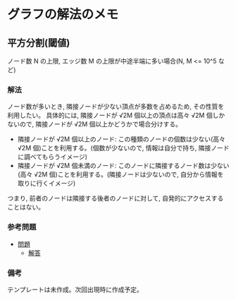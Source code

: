 # グラフの解法のメモ

## 平方分割(閾値)

ノード数 N の上限, エッジ数 M の上限が中途半端に多い場合(N, M <= 10^5 など)

### 解法

ノード数が多いとき, 隣接ノードが少ない頂点が多数を占めるため, その性質を利用したい。
具体的には, 隣接ノードが √2M 個以上の頂点は高々 √2M 個しかないので, 隣接ノードが √2M 個以上かどうかで場合分けする。

- 隣接ノードが √2M 個以上のノード: この種類のノードの個数は少ない(高々 √2M 個)ことを利用する。(個数が少ないので, 情報は自分で持ち, 隣接ノードに調べてもらうイメージ)
- 隣接ノードが √2M 個未満のノード: このノードに隣接するノード数は少ない(高々 √2M 個)ことを利用する。(隣接ノードは少ないので, 自分から情報を取りに行くイメージ)

つまり, 前者のノードは隣接する後者のノードに対して, 自発的にアクセスすることはない。

### 参考問題

- [問題](https://atcoder.jp/contests/typical90/tasks/typical90_ce)
  - [解答](../../atcoder/other/typical90/083.cpp)

### 備考

テンプレートは未作成。次回出現時に作成予定。
